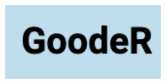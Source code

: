 
<img src='https://github.com/abmathewks/GoodeR/blob/main/images/Logo.png' align='center' width='1000' />

